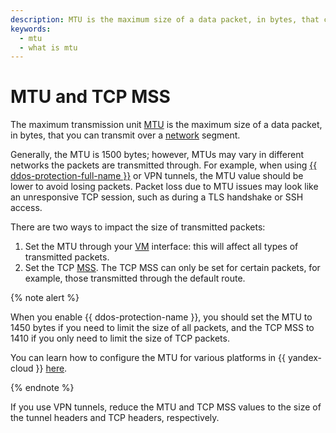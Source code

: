 ```yaml
---
description: MTU is the maximum size of a data packet, in bytes, that can be communicated over a network segment. Generally, MTU is 1500 bytes; however, MTUs may vary in different networks the packets are transmitted through.
keywords:
  - mtu
  - what is mtu
---
```


# MTU and TCP MSS

The maximum transmission unit [MTU](https://en.wikipedia.org/wiki/Maximum_transmission_unit) is the maximum size of a data packet, in bytes, that you can transmit over a [network](network.md#network) segment.

Generally, the MTU is 1500 bytes; however, MTUs may vary in different networks the packets are transmitted through. For example, when using [{{ ddos-protection-full-name }}](../ddos-protection/index.md) or VPN tunnels, the MTU value should be lower to avoid losing packets. Packet loss due to MTU issues may look like an unresponsive TCP session, such as during a TLS handshake or SSH access.

There are two ways to impact the size of transmitted packets:

1. Set the MTU through your [VM](../../compute/concepts/vm.md) interface: this will affect all types of transmitted packets.
1. Set the TCP [MSS](https://en.wikipedia.org/wiki/Maximum_segment_size). The TCP MSS can only be set for certain packets, for example, those transmitted through the default route.

{% note alert %}

When you enable {{ ddos-protection-name }}, you should set the MTU to 1450 bytes if you need to limit the size of all packets, and the TCP MSS to 1410 if you only need to limit the size of TCP packets.

You can learn how to configure the MTU for various platforms in {{ yandex-cloud }} [here](../operations/adjust-mtu-ddos-protection.md).

{% endnote %}

If you use VPN tunnels, reduce the MTU and TCP MSS values to the size of the tunnel headers and TCP headers, respectively.
